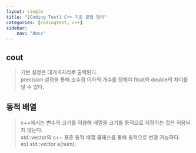 ```yaml
---
layout: single
title: "[Coding Test] C++ 기초 문법 정리"
categories: [codingtest, c++]
sidebar:
    nav: "docs"
---
```


## cout
> 기본 설정은 대개 6자리로 출력된다. <br/>
> precision 설정을 통해 소수점 이하의 개수를 정해야 float와 double의 차이를 알 수 있다. <br/> 

## 동적 배열
> c++에서는 변수의 크기를 이용해 배열을 크기를 동적으로 지정하는 것은 허용되지 않는다. <br/> 
> std::vector의 c++ 표준 동적 배열 클래스를 통해 동적으로 변경 가능하다. <br/> 
> ex) std::vector<int> a(num); <br/> 